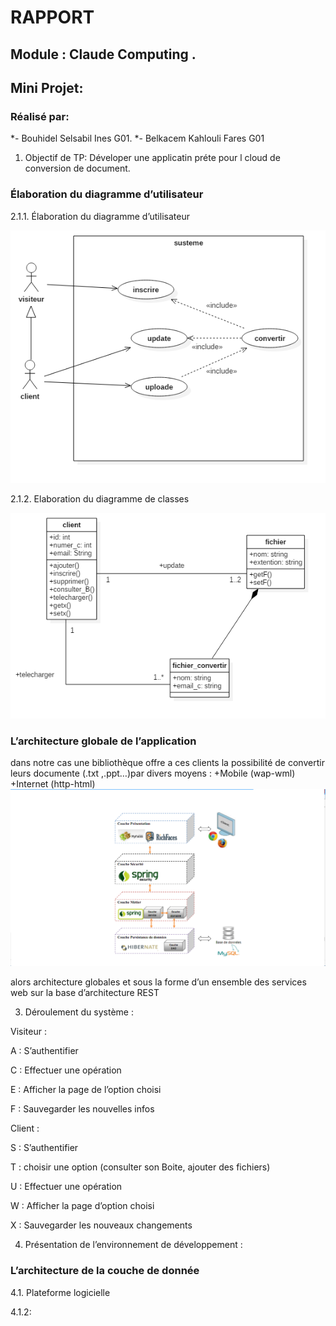# RAPPORT 
## Module : Claude Computing .	
## Mini Projet: 
### Réalisé par:
*- Bouhidel Selsabil Ines G01.
*- Belkacem Kahlouli Fares G01
1. Objectif de TP: Déveloper une applicatin préte pour l cloud de conversion de document.

### Élaboration du diagramme d’utilisateur 
2.1.1.  Élaboration du diagramme d’utilisateur 

![diagramme d’utilisateur](1.png)

2.1.2. Elaboration du diagramme de classes 
       
![ diagramme de classes](2.png)
 

 ### L’architecture globale de l’application  
 dans notre cas une bibliothèque offre a ces clients la possibilité de convertir leurs documente (.txt ,.ppt…)par divers moyens :
+Mobile (wap-wml)
+Internet (http-html) 
![spring](Spring.png)

alors architecture globales et sous la forme d’un ensemble des services web sur la base d’architecture REST 
	 
3. Déroulement du système :

Visiteur :

A : S’authentifier

C : Effectuer une opération

E : Afficher la page de l’option choisi

F : Sauvegarder les nouvelles infos

Client :

S : S’authentifier

T : choisir une option (consulter son Boite, ajouter des fichiers)

U : Effectuer une opération

W : Afficher la page d’option choisi

X : Sauvegarder les nouveaux changements

4. Présentation de l’environnement de développement :

### L’architecture de la couche de donnée

4.1. Plateforme logicielle
       
4.1.2:





